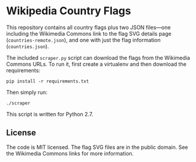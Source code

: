 #  Wikipedia Country Flags

This repository contains all country flags plus two JSON files—one including
the Wikimedia Commons link to the flag SVG details page
(`countries-remote.json`), and one with just the flag information
(`countries.json`).

The included `scraper.py` script can download the flags from the Wikimedia
Commons URLs. To run it, first create a virtualenv and then download the
requirements:

    pip install -r requirements.txt

Then simply run:

    ./scraper

This script is written for Python 2.7.

## License

The code is MIT licensed. The flag SVG files are in the public domain. See
the Wikimedia Commons links for more information.
